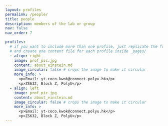 ```yaml
---
layout: profiles
permalink: /people/
title: people
description: members of the lab or group
nav: false
nav_order: 7

profiles:
  # if you want to include more than one profile, just replicate the following block
  # and create one content file for each profile inside _pages/
  - align: right
    image: prof_pic.jpg
    content: about_einstein.md
    image_circular: false # crops the image to make it circular
    more_info: >
      <p>Email: yt-coco.kwok@connect.polyu.hk</p>
      <p>ZS632, Block Z, PolyU</p>
  - align: left
    image: prof_pic.jpg
    content: about_einstein.md
    image_circular: false # crops the image to make it circular
    more_info: >
      <p>Email: yt-coco.kwok@connect.polyu.hk</p>
      <p>ZS632, Block Z, PolyU</p>
---
```

